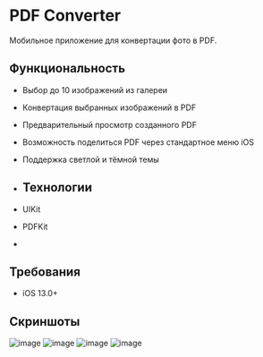 # PDF Converter

Мобильное приложение для конвертации фото в PDF.

## Функциональность

- Выбор до 10 изображений из галереи
- Конвертация выбранных изображений в PDF
- Предварительный просмотр созданного PDF
- Возможность поделиться PDF через стандартное меню iOS
- Поддержка светлой и тёмной темы

- ## Технологии

- UIKit
- PDFKit
- 
## Требования

- iOS 13.0+

## Скриншоты

![image](https://github.com/user-attachments/assets/05390b5f-7394-4fad-9eab-e6ce9e87f81f) ![image](https://github.com/user-attachments/assets/4998f773-4e64-4901-9ea8-db84dd0810b1) ![image](https://github.com/user-attachments/assets/960eba8c-b715-4ffd-aee2-77b0989cc828) ![image](https://github.com/user-attachments/assets/a2ebaec5-3efa-47e8-a303-7b5989ede51f)



